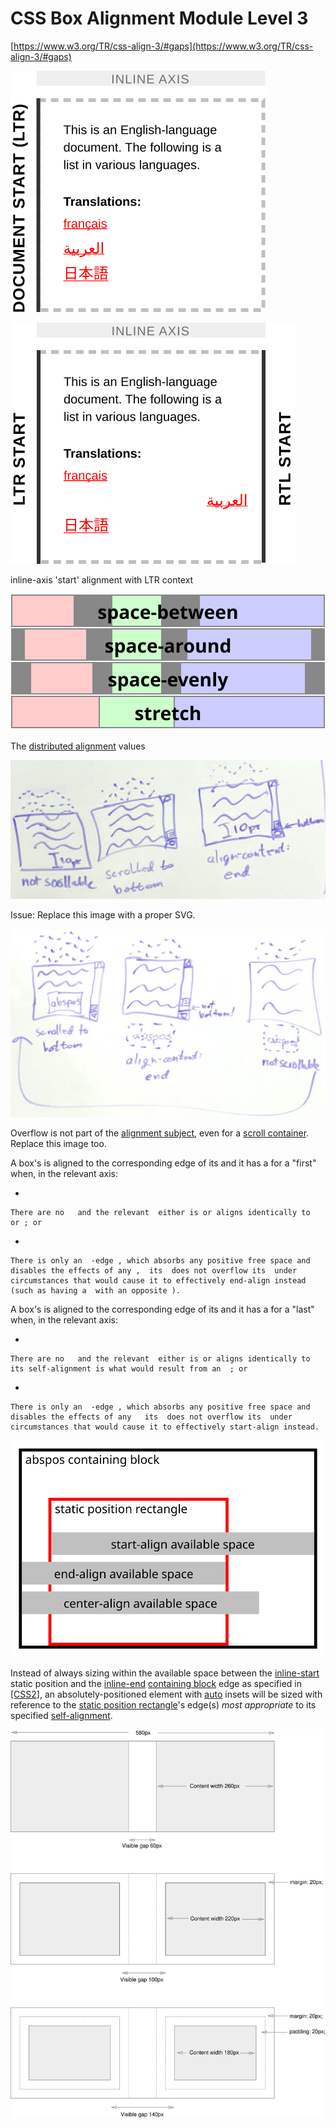 # CSS Box Alignment Module Level 3

[https://www.w3.org/TR/css-align-3/#gaps](https://www.w3.org/TR/css-align-3/#gaps)

![CSS%20Box%20Al%20ee058/self-v-context-start-tb.svg](CSS%20Box%20Al%20ee058/self-v-context-start-tb.svg)

![CSS%20Box%20Al%20ee058/self-v-context-self-start-tb.svg](CSS%20Box%20Al%20ee058/self-v-context-self-start-tb.svg)

inline-axis 'start' alignment with LTR context

![CSS%20Box%20Al%20ee058/distribute.svg](CSS%20Box%20Al%20ee058/distribute.svg)

The [distributed alignment](https://www.w3.org/TR/css-align-3/#distributed-alignment) values

![CSS%20Box%20Al%20ee058/scroll-align-padding.jpg](CSS%20Box%20Al%20ee058/scroll-align-padding.jpg)

Issue: Replace this image with a proper SVG.

![CSS%20Box%20Al%20ee058/scroll-align-overflow.jpg](CSS%20Box%20Al%20ee058/scroll-align-overflow.jpg)

Overflow is not part of the [alignment subject](https://www.w3.org/TR/css-align-3/#alignment-subject), even for a [scroll container](https://www.w3.org/TR/css-overflow-3/#scroll-container). 
 Replace this image too.

A box's   is aligned to the corresponding edge of its  and it has a  for a "first"  when, in the relevant axis:

- 
    
    There are no   and the relevant  either is or aligns identically to  or ; or
    
- 
    
    There is only an  -edge , which absorbs any positive free space and disables the effects of any ,  its  does not overflow its  under circumstances that would cause it to effectively end-align instead (such as having a  with an opposite ).
    

A box's   is aligned to the corresponding edge of its  and it has a  for a "last"  when, in the relevant axis:

- 
    
    There are no   and the relevant  either is or aligns identically to   its self-alignment is what would result from an  ; or
    
- 
    
    There is only an  -edge , which absorbs any positive free space and disables the effects of any   its  does not overflow its  under circumstances that would cause it to effectively start-align instead.
    

![CSS%20Box%20Al%20ee058/place-content-abspos.svg](CSS%20Box%20Al%20ee058/place-content-abspos.svg)

Instead of always sizing within the available space between the [inline-start](https://www.w3.org/TR/css-writing-modes-4/#inline-start) static position and the [inline-end](https://www.w3.org/TR/css-writing-modes-4/#inline-end) [containing block](https://www.w3.org/TR/css-display-3/#containing-block) edge as specified in [[CSS2]](https://www.w3.org/TR/css-align-3/#biblio-css2), an absolutely-positioned element with [auto](https://www.w3.org/TR/css-position-3/#valdef-top-auto) insets will be sized with reference to the [static position rectangle](https://www.w3.org/TR/css-align-3/#static-position-rectangle)'s edge(s) *most appropriate* to its specified [self-alignment](https://www.w3.org/TR/css-align-3/#self-align).

![CSS%20Box%20Al%20ee058/gutters-gaps.svg](CSS%20Box%20Al%20ee058/gutters-gaps.svg)
